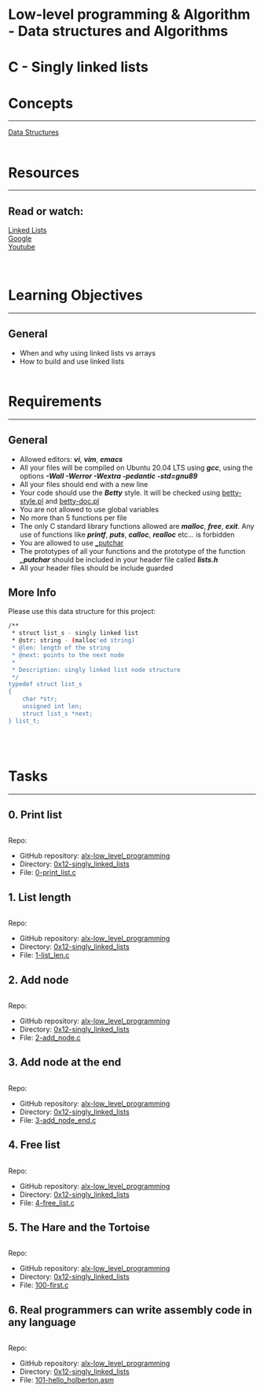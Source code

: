 # Low-level programming & Algorithm - Data structures and Algorithms
# C - Singly linked lists



# Concepts
--------------------------------------------------------------------------
[Data Structures](https://github.com/pie972/alx-low_level_programming/blob/master/0x12-singly_linked_lists/DataStructures.md)
<br /><br />



# Resources
--------------------------------------------------------------------------
## Read or watch:
[Linked Lists](https://www.youtube.com/watch?v=udapt4FGY20&t=130s) <br />
[Google](https://www.google.com/#q=linked+lists) <br />
[Youtube](https://www.youtube.com/results?search_query=linked+lists) <br />
<br /><br />



# Learning Objectives
--------------------------------------------------------------------------
## General
* When and why using linked lists vs arrays
* How to build and use linked lists
<br /><br />



# Requirements
--------------------------------------------------------------------------
## General
* Allowed editors: ***vi***, ***vim***, ***emacs***
* All your files will be compiled on Ubuntu 20.04 LTS using ***gcc***, using the options ***-Wall -Werror -Wextra -pedantic -std=gnu89***
* All your files should end with a new line
* Your code should use the ***Betty*** style. It will be checked using [betty-style.pl](https://github.com/holbertonschool/Betty/blob/master/betty-style.pl) and [betty-doc.pl](https://github.com/holbertonschool/Betty/blob/master/betty-doc.pl)
* You are not allowed to use global variables
* No more than 5 functions per file
* The only C standard library functions allowed are ***malloc***, ***free***, ***exit***. Any use of functions like ***printf***, ***puts***, ***calloc***, ***realloc*** etc… is forbidden
* You are allowed to use [_putchar](https://github.com/pie972/alx-low_level_programming/blob/master/0x04-more_functions_nested_loops/_putchar.c)
* The prototypes of all your functions and the prototype of the function ***_putchar*** should be included in your header file called ***lists.h***
* All your header files should be include guarded

## More Info
Please use this data structure for this project:
```bash
/**
 * struct list_s - singly linked list
 * @str: string - (malloc'ed string)
 * @len: length of the string
 * @next: points to the next node
 *
 * Description: singly linked list node structure
 */
typedef struct list_s
{
    char *str;
    unsigned int len;
    struct list_s *next;
} list_t;
```
<br /><br />



# Tasks
--------------------------------------------------------------------------
## 0. Print list 

```bash
```
Repo:
- GitHub repository: [alx-low_level_programming](https://github.com/pie972/alx-low_level_programming)
- Directory: [0x12-singly_linked_lists](https://github.com/pie972/alx-low_level_programming/blob/master/0x12-singly_linked_lists)
- File: [0-print_list.c](https://github.com/pie972/alx-low_level_programming/blob/master/0x12-singly_linked_lists/0-print_list.c)<br />



## 1. List length

```bash
```
Repo:
- GitHub repository: [alx-low_level_programming](https://github.com/pie972/alx-low_level_programming)
- Directory: [0x12-singly_linked_lists](https://github.com/pie972/alx-low_level_programming/blob/master/0x12-singly_linked_lists)
- File: [1-list_len.c](https://github.com/pie972/alx-low_level_programming/blob/master/0x12-singly_linked_lists/1-list_len.c)<br />



## 2. Add node 

```bash
```
Repo:
- GitHub repository: [alx-low_level_programming](https://github.com/pie972/alx-low_level_programming)
- Directory: [0x12-singly_linked_lists](https://github.com/pie972/alx-low_level_programming/blob/master/0x12-singly_linked_lists)
- File: [2-add_node.c](https://github.com/pie972/alx-low_level_programming/blob/master/0x12-singly_linked_lists/2-add_node.c)<br />



## 3. Add node at the end

```bash
```
Repo:
- GitHub repository: [alx-low_level_programming](https://github.com/pie972/alx-low_level_programming)
- Directory: [0x12-singly_linked_lists](https://github.com/pie972/alx-low_level_programming/blob/master/0x12-singly_linked_lists)
- File: [3-add_node_end.c](https://github.com/pie972/alx-low_level_programming/blob/master/0x12-singly_linked_lists/3-add_node_end.c)<br />



## 4. Free list

```bash
```
Repo:
- GitHub repository: [alx-low_level_programming](https://github.com/pie972/alx-low_level_programming)
- Directory: [0x12-singly_linked_lists](https://github.com/pie972/alx-low_level_programming/blob/master/0x12-singly_linked_lists)
- File: [4-free_list.c](https://github.com/pie972/alx-low_level_programming/blob/master/0x12-singly_linked_lists/4-free_list.c)<br />



## 5. The Hare and the Tortoise

```bash
```
Repo:
- GitHub repository: [alx-low_level_programming](https://github.com/pie972/alx-low_level_programming)
- Directory: [0x12-singly_linked_lists](https://github.com/pie972/alx-low_level_programming/blob/master/0x12-singly_linked_lists)
- File: [100-first.c](https://github.com/pie972/alx-low_level_programming/blob/master/0x12-singly_linked_lists/100-first.c)<br />



## 6. Real programmers can write assembly code in any language

```bash
```
Repo:
- GitHub repository: [alx-low_level_programming](https://github.com/pie972/alx-low_level_programming)
- Directory: [0x12-singly_linked_lists](https://github.com/pie972/alx-low_level_programming/blob/master/0x12-singly_linked_lists)
- File: [101-hello_holberton.asm](https://github.com/pie972/alx-low_level_programming/blob/master/0x12-singly_linked_lists/101-hello_holberton.asm)<br />
